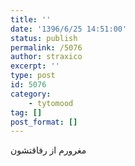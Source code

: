 ```yaml
---
title: ''
date: '1396/6/25 14:51:00'
status: publish
permalink: /5076
author: straxico
excerpt: ''
type: post
id: 5076
category:
    - tytomood
tag: []
post_format: []
---
```

مغرورم از رفاقتشون
